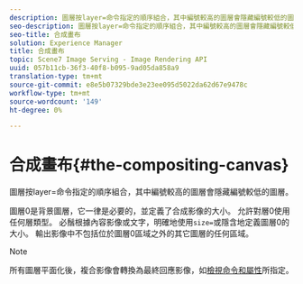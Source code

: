 ```yaml
---
description: 圖層按layer=命令指定的順序組合，其中編號較高的圖層會隱藏編號較低的圖層。
seo-description: 圖層按layer=命令指定的順序組合，其中編號較高的圖層會隱藏編號較低的圖層。
seo-title: 合成畫布
solution: Experience Manager
title: 合成畫布
topic: Scene7 Image Serving - Image Rendering API
uuid: 057b11cb-36f3-40f8-b095-9ad05da858a9
translation-type: tm+mt
source-git-commit: e8e5b07329bde3e23ee095d5022da62d67e9478c
workflow-type: tm+mt
source-wordcount: '149'
ht-degree: 0%

---
```



# 合成畫布{#the-compositing-canvas}

圖層按layer=命令指定的順序組合，其中編號較高的圖層會隱藏編號較低的圖層。

圖層0是背景圖層，它一律是必要的，並定義了合成影像的大小。 允許對層0使用任何層類型。 必鬚根據內容影像或文字，明確地使用`size=`或隱含地定義圖層0的大小。 輸出影像中不包括位於圖層0區域之外的其它圖層的任何區域。

>[!NOTE]
>
>所有圖層平面化後，複合影像會轉換為最終回應影像，如[檢視命令和屬性](../../../../../../is-api/http-ref/image-serving-api-ref/c-http-protocol-reference/c-syntax-and-features/c-command-overview/r-view-commands-and-attributes.md#reference-8b3d637d080a47a4ba669a7f0de2ba90)所指定。

